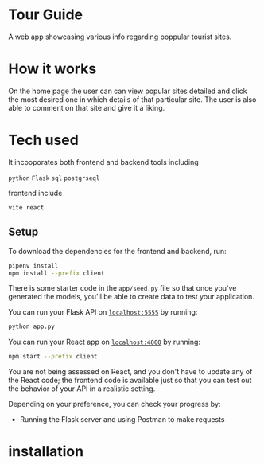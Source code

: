 # Tour Guide

A web app showcasing various info regarding poppular tourist sites.

# How it works 

On the home page the  user can can view popular sites detailed and click the most desired one
in which details of that particular site.
The user is also able to comment on that site and give it a liking.

# Tech used

It incooporates both frontend and backend tools including

```python```
```Flask```
```sql```
```postgrseql```

frontend include

```vite react```

## Setup

To download the dependencies for the frontend and backend, run:

```sh
pipenv install
npm install --prefix client
```

There is some starter code in the `app/seed.py` file so that once you've
generated the models, you'll be able to create data to test your application.

You can run your Flask API on [`localhost:5555`](http://localhost:5555) by running:

```sh
python app.py
```

You can run your React app on [`localhost:4000`](http://localhost:4000) by running:

```sh
npm start --prefix client
```

You are not being assessed on React, and you don't have to update any of the React
code; the frontend code is available just so that you can test out the behavior
of your API in a realistic setting.


Depending on your preference, you can  check your progress by:

- Running the Flask server and using Postman to make requests

# installation 



